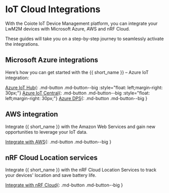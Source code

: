 # IoT Cloud Integrations

With the Coiote IoT Device Management platform, you can integrate your LwM2M devices with Microsoft Azure, AWS and nRF Cloud.

These guides will take you on a step-by-step journey to seamlessly activate the integrations.

## Microsoft Azure integrations

Here’s how you can get started with the {{ short_name }} – Azure IoT integration:

[Azure IoT Hub](Cloud_integrations/Azure_IoT/Azure_IoT_Hub/Configure_Azure_IoT_Hub_integration.md){: .md-button .md-button--big :style="float: left;margin-right: 30px;"} [Azure IoT Central](Cloud_integrations/Azure_IoT/Azure_IoT_Central/Configure_Azure_IoT_Central_integration.md){: .md-button .md-button--big :style="float: left;margin-right: 30px;"} [Azure DPS](Cloud_integrations/Azure_IoT/Azure_IoT_DPS/Configuring_Azure_IoT_DPS_integration_extension.md){: .md-button .md-button--big }

## AWS integration

Integrate {{ short_name }} with the Amazon Web Services and gain new opportunities to leverage your IoT data.

[Integrate with AWS](Cloud_integrations/AWS_IoT_Core/Configuring_AWS_integration.md){: .md-button .md-button--big }

## nRF Cloud Location services
Integrate {{ short_name }} with the nRF Cloud Location Services to track your devices' location and save battery life.

[Integrate with nRF Cloud](Cloud_integrations/nRF_Cloud_Location_services/Configure_nRF_Cloud_integration.md){: .md-button .md-button--big }
